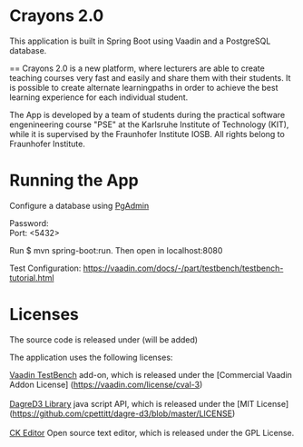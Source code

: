 Crayons 2.0
==================================

This application is built in Spring Boot using Vaadin and a PostgreSQL database. 

==
Crayons 2.0 is a new platform, where lecturers are able to create teaching courses very fast and easily and share them with their students. 
It is possible to create alternate learningpaths in order to achieve the best learning experience for each individual student.

The App is developed by a team of students during the practical software engenineering course "PSE" at the Karlsruhe Institute of Technology (KIT),
while it is supervised by the Fraunhofer Institute IOSB. 
All rights belong to Fraunhofer Institute.

Running the App
==
Configure a database using [PgAdmin](https://www.pgadmin.org/)

Password: <Schwan>  <br />
Port: <5432>  <br />

Run $ mvn spring-boot:run. Then open in localhost:8080  

Test Configuration: https://vaadin.com/docs/-/part/testbench/testbench-tutorial.html

Licenses
==
The source code is released under <TODO>(will be added)

The application uses the following licenses:  
  
[Vaadin TestBench](https://vaadin.com/add-ons/testbench) add-on, which is released under the [Commercial Vaadin Addon License] (https://vaadin.com/license/cval-3) <br />
<br />
[DagreD3 Library](https://github.com/cpettitt/dagre-d3) java script API, which is released under the  [MIT License] (https://github.com/cpettitt/dagre-d3/blob/master/LICENSE) <br />
<br />
[CK Editor](http://ckeditor.com/) Open source text editor, which is released under the GPL License.
